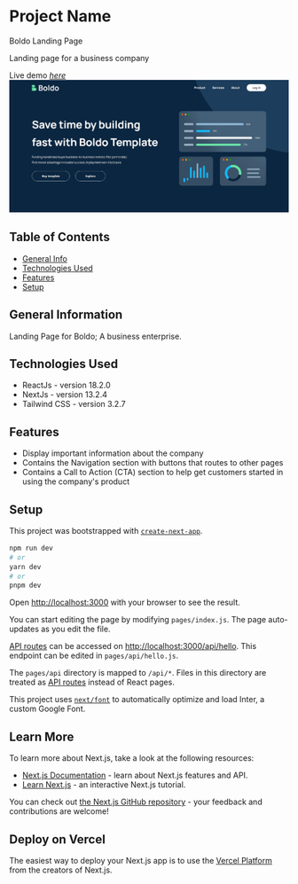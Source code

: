 # Project Name

Boldo Landing Page

Landing page for a business company

Live demo [_here_](https://boldo-landing-page-1.vercel.app/)
![Example screenshot](public/assets/demoscreenshot.jpg)

## Table of Contents

- [General Info](#general-information)
- [Technologies Used](#technologies-used)
- [Features](#features)
- [Setup](#setup)


## General Information

Landing Page for Boldo; A business enterprise.

## Technologies Used

- ReactJs - version 18.2.0
- NextJs - version 13.2.4
- Tailwind CSS - version 3.2.7

## Features

- Display important information about the company
- Contains the Navigation section with buttons that routes to other pages
- Contains a Call to Action (CTA) section to help get customers started in using the company's product


## Setup

This project was bootstrapped with [`create-next-app`](https://github.com/vercel/next.js/tree/canary/packages/create-next-app).

```bash
npm run dev
# or
yarn dev
# or
pnpm dev
```

Open [http://localhost:3000](http://localhost:3000) with your browser to see the result.

You can start editing the page by modifying `pages/index.js`. The page auto-updates as you edit the file.

[API routes](https://nextjs.org/docs/api-routes/introduction) can be accessed on [http://localhost:3000/api/hello](http://localhost:3000/api/hello). This endpoint can be edited in `pages/api/hello.js`.

The `pages/api` directory is mapped to `/api/*`. Files in this directory are treated as [API routes](https://nextjs.org/docs/api-routes/introduction) instead of React pages.

This project uses [`next/font`](https://nextjs.org/docs/basic-features/font-optimization) to automatically optimize and load Inter, a custom Google Font.

## Learn More

To learn more about Next.js, take a look at the following resources:

- [Next.js Documentation](https://nextjs.org/docs) - learn about Next.js features and API.
- [Learn Next.js](https://nextjs.org/learn) - an interactive Next.js tutorial.

You can check out [the Next.js GitHub repository](https://github.com/vercel/next.js/) - your feedback and contributions are welcome!

## Deploy on Vercel

The easiest way to deploy your Next.js app is to use the [Vercel Platform](https://vercel.com/new?utm_medium=default-template&filter=next.js&utm_source=create-next-app&utm_campaign=create-next-app-readme) from the creators of Next.js.
